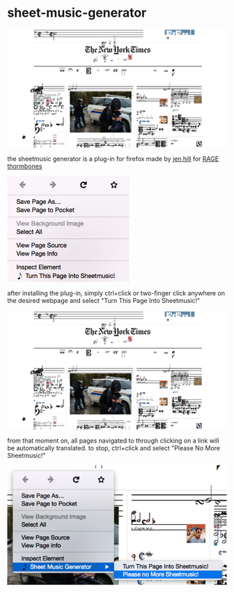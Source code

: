 # sheet-music-generator

![](images/after.png)

the sheetmusic generator is a plug-in for firefox made by [jen hill](http://jh-sound.com) for [RAGE thormbones](http://www.ragethormbones.rocks/)

![](images/menu.png)

after installing the plug-in, simply ctrl+click or two-finger click anywhere on the desired webpage and select "Turn This Page Into Sheetmusic!"

![](images/after.png)

from that moment on, all pages navigated to through clicking on a link will be automatically translated. to stop, ctrl+click and select "Please No More Sheetmusic!"

![](images/no-more.png)
